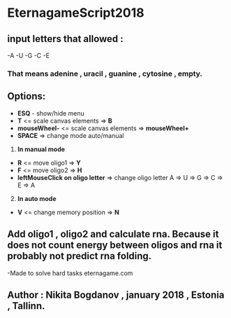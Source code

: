 # EternagameScript2018

## input letters that allowed : 
-A
-U
-G
-C
-E

### That means adenine , uracil , guanine , cytosine , empty.

## Options:

- __ESQ__ - show/hide menu
- __T__ <= scale canvas elements => __B__
- __mouseWheel-__  <= scale canvas elements => __mouseWheel+__
- __SPACE__ => change mode auto/manual 

1. __In manual mode__

- __R__ <= move oligo1 => __Y__
- __F__ <= move oligo2 => __H__
- __leftMouseClick on oligo letter__ => change oligo letter A => U => G => C => E => A

2. __In auto mode__

- __V__ <= change memory position => __N__

## Add oligo1 , oligo2 and calculate rna. Because it does not count energy between oligos and rna it probably not predict rna folding.
-Made to solve hard tasks eternagame.com

## Author : Nikita Bogdanov , january 2018 ,  Estonia , Tallinn.